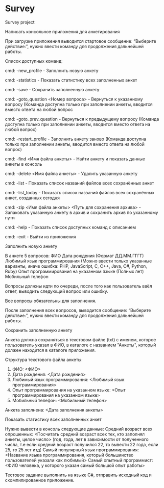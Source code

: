 # Survey
Survey project

Написать консольное приложения для анкетирования

При загрузке приложения выводится стартовое сообщение: “Выберите действие:”, нужно ввести команду для продолжения дальнейшей работы.


Список доступных команд:

cmd: -new_profile - Заполнить новую анкету

cmd: -statistics - Показать статистику всех заполненных анкет

cmd: -save - Сохранить заполненную анкету

cmd: -goto_question <Номер вопроса> - Вернуться к указанному вопросу (Команда доступна только при заполнении анкеты, вводится вместо ответа на любой вопрос

cmd: -goto_prev_question - Вернуться к предыдущему вопросу (Команда доступна только при заполнении анкеты, вводится вместо ответа на любой вопрос)

cmd: -restart_profile - Заполнить анкету заново (Команда доступна только при заполнении анкеты, вводится вместо ответа на любой вопрос)

cmd: -find <Имя файла анкеты> - Найти анкету и показать данные анкеты в консоль

cmd: -delete <Имя файла анкеты> - Удалить указанную анкету

cmd: -list - Показать список названий файлов всех сохранённых анкет

cmd: -list_today - Показать список названий файлов всех сохранённых анкет, созданных сегодня

cmd: -zip <Имя файла анкеты> <Путь для сохранения архива> - Запаковать указанную анкету в архив и сохранить архив по указанному пути

cmd: -help - Показать список доступных команд с описанием

cmd: -exit - Выйти из приложения



Заполнить новую анкету

В анкете 5 вопросов:
ФИО
Дата рождения (Формат ДД.ММ.ГГГГ)
Любимый язык программирования (Можно ввести только указанные варианты, иначе ошибка: PHP, JavaScript, C, C++, Java, C#, Python, Ruby)
Опыт программирования на указанном языке (Полных лет)
Мобильный телефон

Вопросы должны идти по очереди, после того как пользователь ввёл ответ, выводить следующий вопрос или ошибку.

Все вопросы обязательны для заполнения.

После заполнения всех вопросов, выводится сообщение: “Выберите действие:”, нужно ввести команду для продолжения дальнейшей работы.

Сохранить заполненную анкету

Анкета должна сохраняться в текстовом файле (txt) с именем, которое пользователь указал в ФИО, в каталоге с названием "Анкеты", который должен находится в каталоге приложения.


Структура текстового файла анкеты:


1. ФИО: <ФИО>
2. Дата рождения: <Дата рождения>
3. Любимый язык программирования: <Любимый язык программирования>
4. Опыт программирования на указанном языке: <Опыт программирования на указанном языке>
5. Мобильный телефон: <Мобильный телефон>

Анкета заполнена: <Дата заполнения анкеты>


Показать статистику всех заполненных анкет

Нужно вывести в консоль следующие данные:
Средний возраст всех опрошенных: <Посчитать средний возраст всех тех, кто заполнял анкеты, целое число> (год, года, лет в зависимости от полученного числа, т.е если средний возраст получился 22, то вывести 22 года, если 25, то 25 лет итд)
Самый популярный язык программирования: <Название языка программирования, который большинство пользователей указали как любимый>
Самый опытный программист: <ФИО человека, у которого указан самый большой опыт работы>

Тестовое задание выполнить на языке C#, отправить исходный код и скомпилированное приложение.
